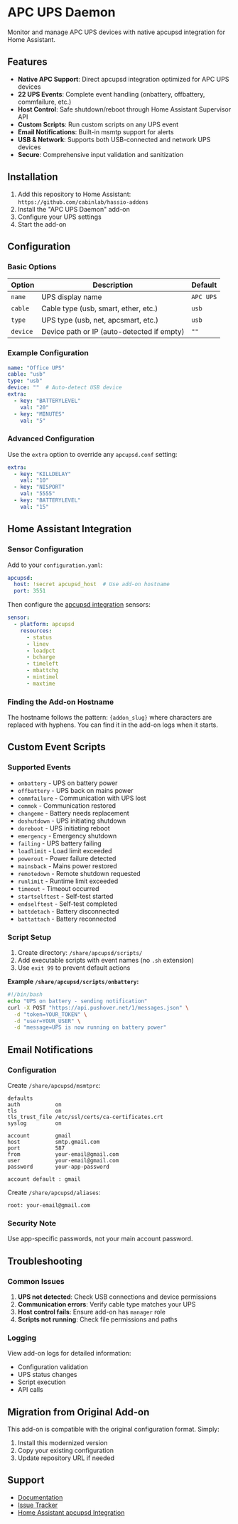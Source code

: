 # APC UPS Daemon

Monitor and manage APC UPS devices with native apcupsd integration for Home Assistant.

## Features

- **Native APC Support**: Direct apcupsd integration optimized for APC UPS devices
- **22 UPS Events**: Complete event handling (onbattery, offbattery, commfailure, etc.)
- **Host Control**: Safe shutdown/reboot through Home Assistant Supervisor API
- **Custom Scripts**: Run custom scripts on any UPS event
- **Email Notifications**: Built-in msmtp support for alerts
- **USB & Network**: Supports both USB-connected and network UPS devices
- **Secure**: Comprehensive input validation and sanitization

## Installation

1. Add this repository to Home Assistant: `https://github.com/cabinlab/hassio-addons`
2. Install the "APC UPS Daemon" add-on
3. Configure your UPS settings
4. Start the add-on

## Configuration

### Basic Options

| Option | Description | Default |
|--------|-------------|---------|
| `name` | UPS display name | `APC UPS` |
| `cable` | Cable type (usb, smart, ether, etc.) | `usb` |
| `type` | UPS type (usb, net, apcsmart, etc.) | `usb` |
| `device` | Device path or IP (auto-detected if empty) | `""` |

### Example Configuration

```yaml
name: "Office UPS"
cable: "usb"
type: "usb"
device: ""  # Auto-detect USB device
extra:
  - key: "BATTERYLEVEL"
    val: "20"
  - key: "MINUTES"
    val: "5"
```

### Advanced Configuration

Use the `extra` option to override any `apcupsd.conf` setting:

```yaml
extra:
  - key: "KILLDELAY"
    val: "10"
  - key: "NISPORT" 
    val: "5555"
  - key: "BATTERYLEVEL"
    val: "15"
```

## Home Assistant Integration

### Sensor Configuration

Add to your `configuration.yaml`:

```yaml
apcupsd:
  host: !secret apcupsd_host  # Use add-on hostname
  port: 3551
```

Then configure the [apcupsd integration](https://www.home-assistant.io/integrations/apcupsd/) sensors:

```yaml
sensor:
  - platform: apcupsd
    resources:
      - status
      - linev
      - loadpct
      - bcharge
      - timeleft
      - mbattchg
      - mintimel
      - maxtime
```

### Finding the Add-on Hostname

The hostname follows the pattern: `{addon_slug}` where characters are replaced with hyphens.
You can find it in the add-on logs when it starts.

## Custom Event Scripts

### Supported Events

- `onbattery` - UPS on battery power
- `offbattery` - UPS back on mains power  
- `commfailure` - Communication with UPS lost
- `commok` - Communication restored
- `changeme` - Battery needs replacement
- `doshutdown` - UPS initiating shutdown
- `doreboot` - UPS initiating reboot
- `emergency` - Emergency shutdown
- `failing` - UPS battery failing
- `loadlimit` - Load limit exceeded
- `powerout` - Power failure detected
- `mainsback` - Mains power restored
- `remotedown` - Remote shutdown requested
- `runlimit` - Runtime limit exceeded
- `timeout` - Timeout occurred
- `startselftest` - Self-test started
- `endselftest` - Self-test completed
- `battdetach` - Battery disconnected
- `battattach` - Battery reconnected

### Script Setup

1. Create directory: `/share/apcupsd/scripts/`
2. Add executable scripts with event names (no `.sh` extension)
3. Use `exit 99` to prevent default actions

**Example `/share/apcupsd/scripts/onbattery`:**

```bash
#!/bin/bash
echo "UPS on battery - sending notification"
curl -X POST "https://api.pushover.net/1/messages.json" \
  -d "token=YOUR_TOKEN" \
  -d "user=YOUR_USER" \
  -d "message=UPS is now running on battery power"
```

## Email Notifications

### Configuration

Create `/share/apcupsd/msmtprc`:

```
defaults
auth           on
tls            on
tls_trust_file /etc/ssl/certs/ca-certificates.crt
syslog         on

account        gmail
host           smtp.gmail.com
port           587
from           your-email@gmail.com
user           your-email@gmail.com
password       your-app-password

account default : gmail
```

Create `/share/apcupsd/aliases`:

```
root: your-email@gmail.com
```

### Security Note

Use app-specific passwords, not your main account password.

## Troubleshooting

### Common Issues

1. **UPS not detected**: Check USB connections and device permissions
2. **Communication errors**: Verify cable type matches your UPS
3. **Host control fails**: Ensure add-on has `manager` role
4. **Scripts not running**: Check file permissions and paths

### Logging

View add-on logs for detailed information:
- Configuration validation
- UPS status changes  
- Script execution
- API calls

## Migration from Original Add-on

This add-on is compatible with the original configuration format. Simply:

1. Install this modernized version
2. Copy your existing configuration
3. Update repository URL if needed

## Support

- [Documentation](https://github.com/cabinlab/hassio-addons)
- [Issue Tracker](https://github.com/cabinlab/hassio-addons/issues)
- [Home Assistant apcupsd Integration](https://www.home-assistant.io/integrations/apcupsd/)
